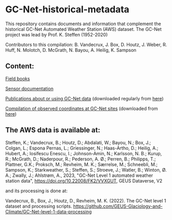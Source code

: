 # GC-Net-historical-metadata

This repository contains documents and information that complement the historical GC-Net Automated Weather Station (AWS) dataset.
The GC-Net project was lead by Prof. K. Steffen (1952-2020)
 
Contributors to this compilation:
B. Vandecrux, J. Box, D. Houtz, J. Weber, R. Huff, N. Molotch, D. McGrath, N. Bayou, A. Heilig, K. Sampson

## Content:
[Field books](Field%20books)

[Sensor documentation](Sensor%20documentation)

[Publications about or using GC-Net data](GC-Net_publications.csv)
(downloaded regularly from [here](https://docs.google.com/spreadsheets/d/1K8E8agRnhvhMJW9e0Sh2Ojz69r2lDpA6ctM85hwhi0w/edit?usp=sharing))

[Compilation of observed coordinates at GC-Net sites](GC-Net_observed_coordinates.csv)
(downloaded from [here](https://docs.google.com/spreadsheets/d/1R2SA7rqo9PHfAAGeSVgy7eWVHRugV8Z3nbWga5Xin1U/edit?usp=sharing))

## The AWS data is available at:

Steffen, K.; Vandecrux, B.; Houtz, D.; Abdalati, W.; Bayou, N.; Box, J.; Colgan, L.; Espona Pernas, L.; Griessinger, N.; Haas-Artho, D.; Heilig, A.; Hubert, A.; Iosifescu Enescu, I.; Johnson-Amin, N.; Karlsson, N. B.; Kurup, R.; McGrath, D.; Naderpour, R.; Pederson, A. Ø.; Perren, B.; Philipps, T.; Plattner, G.K.; Proksch, M.; Revheim, M. K.; Særrelse, M.; Schneebli, M.; Sampson, K.; Starkweather, S.; Steffen, S.; Stroeve, J.; Watler, B.; Winton, Ø. A.; Zwally, J.; Ahlstrøm, A., 2023, "GC-Net Level 1 automated weather station data", https://doi.org/10.22008/FK2/VVXGUT, GEUS Dataverse, V2 

and its processing is done at:

Vandecrux, B., Box, J., Houtz, D., Revheim, M. K. (2022). The GC-Net level 1 dataset and processing scripts. https://github.com/GEUS-Glaciology-and-Climate/GC-Net-level-1-data-processing

